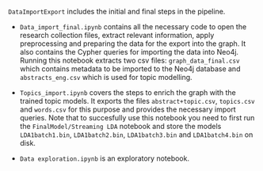 `DataImportExport` includes the initial and final steps in the pipeline.

* `Data_import_final.ipynb` contains all the necessary code to open the research collection files, extract relevant information, apply preprocessing and preparing the data for the export into the graph. It also contains the Cypher queries for importing the data into Neo4j. Running this notebook extracts two csv files: `graph_data_final.csv` which contains metadata to be imported to the Neo4j database and `abstracts_eng.csv` which is used for topic modelling. 

* `Topics_import.ipynb` covers the steps to enrich the graph with the trained topic models. It exports the files `abstract+topic.csv`, `topics.csv` and `words.csv` for this purpose and provides the necessary import queries. Note that to succesfully use this notebook you need to first run the `FinalModel/Streaming LDA` notebook and store the models `LDA1batch1.bin`, `LDA1batch2.bin`, `LDA1batch3.bin` and `LDA1batch4.bin` on disk.

* `Data exploration.ipynb` is an exploratory notebook. 
